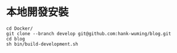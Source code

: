 # 本地開發安裝
    
    cd Docker/
    git clone --branch develop git@github.com:hank-wuming/blog.git
    cd blog
    sh bin/build-development.sh
    